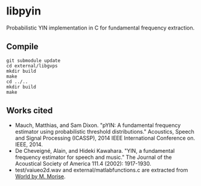 libpyin
===

Probabilistic YIN implementation in C for fundamental frequency extraction.

Compile
---

```
git submodule update
cd external/libgvps
mkdir build
make
cd ../..
mkdir build
make
```

Works cited
---

* Mauch, Matthias, and Sam Dixon. "pYIN: A fundamental frequency estimator using probabilistic threshold distributions." Acoustics, Speech and Signal Processing (ICASSP), 2014 IEEE International Conference on. IEEE, 2014.
* De Cheveigné, Alain, and Hideki Kawahara. "YIN, a fundamental frequency estimator for speech and music." The Journal of the Acoustical Society of America 111.4 (2002): 1917-1930.
* test/vaiueo2d.wav and external/matlabfunctions.c are extracted from [World by M. Morise](http://ml.cs.yamanashi.ac.jp/world/).
